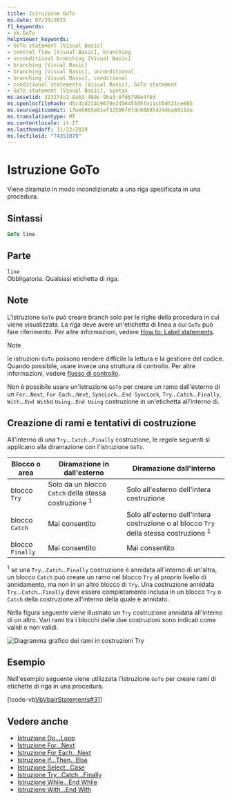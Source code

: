 ```yaml
---
title: Istruzione GoTo
ms.date: 07/20/2015
f1_keywords:
- vb.GoTo
helpviewer_keywords:
- GoTo statement [Visual Basic]
- control flow [Visual Basic], branching
- unconditional branching [Visual Basic]
- branching [Visual Basic]
- branching [Visual Basic], unconditional
- branching [Visual Basic], conditional
- conditional statements [Visual Basic], GoTo statement
- GoTo statement [Visual Basic], syntax
ms.assetid: 313274c2-8ab3-4b9c-9ba3-0fd6798e4f6d
ms.openlocfilehash: d5cdcd214c9679e245645505fe11cb5d521ce085
ms.sourcegitcommit: 17ee6605e01ef32506f8fdc686954244ba6911de
ms.translationtype: MT
ms.contentlocale: it-IT
ms.lasthandoff: 11/22/2019
ms.locfileid: "74351079"
---
```

# <a name="goto-statement"></a>Istruzione GoTo
Viene diramato in modo incondizionato a una riga specificata in una procedura.  
  
## <a name="syntax"></a>Sintassi  
  
```vb  
GoTo line  
```  
  
## <a name="part"></a>Parte  
 `line`  
 Obbligatoria. Qualsiasi etichetta di riga.  
  
## <a name="remarks"></a>Note  
 L'istruzione `GoTo` può creare branch solo per le righe della procedura in cui viene visualizzata. La riga deve avere un'etichetta di linea a cui `GoTo` può fare riferimento. Per altre informazioni, vedere [How to: Label statements](../../../visual-basic/programming-guide/program-structure/how-to-label-statements.md).  
  
> [!NOTE]
> le istruzioni `GoTo` possono rendere difficile la lettura e la gestione del codice. Quando possibile, usare invece una struttura di controllo. Per altre informazioni, vedere [flusso di controllo](../../../visual-basic/programming-guide/language-features/control-flow/index.md).  
  
 Non è possibile usare un'istruzione `GoTo` per creare un ramo dall'esterno di un `For`...`Next`, `For Each`...`Next`, `SyncLock`...`End SyncLock`, `Try`...`Catch`...`Finally`, `With`...`End With`o `Using`...`End Using` costruzione in un'etichetta all'interno di.  
  
## <a name="branching-and-try-constructions"></a>Creazione di rami e tentativi di costruzione  
 All'interno di una `Try`...`Catch`...`Finally` costruzione, le regole seguenti si applicano alla diramazione con l'istruzione `GoTo`.  
  
|Blocco o area|Diramazione in dall'esterno|Diramazione dall'interno|  
|---------------------|-------------------------------|-------------------------------|  
|blocco `Try`|Solo da un blocco `Catch` della stessa costruzione <sup>1</sup>|Solo all'esterno dell'intera costruzione|  
|blocco `Catch`|Mai consentito|Solo all'esterno dell'intera costruzione o al blocco `Try` della stessa costruzione <sup>1</sup>|  
|blocco `Finally`|Mai consentito|Mai consentito|  
  
 <sup>1</sup> se una `Try`...`Catch`...`Finally` costruzione è annidata all'interno di un'altra, un blocco `Catch` può creare un ramo nel blocco `Try` al proprio livello di annidamento, ma non in un altro blocco di `Try`. Una costruzione annidata `Try`...`Catch`...`Finally` deve essere completamente inclusa in un blocco `Try` o `Catch` della costruzione all'interno della quale è annidato.  
  
 Nella figura seguente viene illustrato un `Try` costruzione annidata all'interno di un altro. Vari rami tra i blocchi delle due costruzioni sono indicati come validi o non validi.  
  
 ![Diagramma grafico dei rami in costruzioni Try](./media/goto-statement/try-construction-branching.gif)  
  
## <a name="example"></a>Esempio  
 Nell'esempio seguente viene utilizzata l'istruzione `GoTo` per creare rami di etichette di riga in una procedura.  
  
 [!code-vb[VbVbalrStatements#31](~/samples/snippets/visualbasic/VS_Snippets_VBCSharp/VbVbalrStatements/VB/Class1.vb#31)]  
  
## <a name="see-also"></a>Vedere anche

- [Istruzione Do...Loop](../../../visual-basic/language-reference/statements/do-loop-statement.md)
- [Istruzione For...Next](../../../visual-basic/language-reference/statements/for-next-statement.md)
- [Istruzione For Each...Next](../../../visual-basic/language-reference/statements/for-each-next-statement.md)
- [Istruzione If...Then...Else](../../../visual-basic/language-reference/statements/if-then-else-statement.md)
- [Istruzione Select...Case](../../../visual-basic/language-reference/statements/select-case-statement.md)
- [Istruzione Try...Catch...Finally](../../../visual-basic/language-reference/statements/try-catch-finally-statement.md)
- [Istruzione While...End While](../../../visual-basic/language-reference/statements/while-end-while-statement.md)
- [Istruzione With...End With](../../../visual-basic/language-reference/statements/with-end-with-statement.md)
